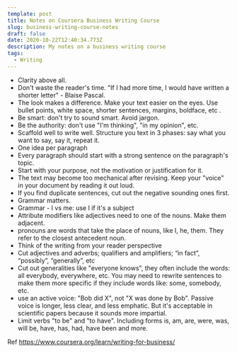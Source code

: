 ```yaml
---
template: post
title: Notes on Coursera Business Writing Course
slug: business-writing-course-notes
draft: false
date: 2020-10-22T12:40:34.773Z
description: My notes on a business writing course
tags:
  - Writing
---
```

* Clarity above all.
* Don't waste the reader's time. "If I had more time, I would have written a shorter letter" - Blaise Pascal.
* The look makes a difference. Make your text easier on the eyes. Use bullet points, white space, shorter sentences, margins, boldface, etc .
* Be smart: don't try to sound smart. Avoid jargon.
* Be the authority: don't use "I'm thinking", "in my opinion", etc.
* Scaffold well to write well. Structure you text in 3 phases: say what you want to say, say it, repeat it.
* One idea per paragraph
* Every paragraph should start with a strong sentence on the paragraph's topic.
* Start with your purpose, not the motivation or justification for it.
* The text may become too mechanical after revising. Keep your "voice" in your document by reading it out loud.
* If you find duplicate sentences, cut out the negative sounding ones first.
* Grammar matters.
* Grammar - I vs me: use I if it's a subject
* Attribute modifiers like adjectives need to one of the nouns. Make them adjacent.
* pronouns are words that take the place of nouns, like I, he, them. They refer to the closest antecedent noun.
* Think of the writing from your reader perspective
* Cut adjectives and adverbs; qualifiers and amplifiers; “in fact”, “possibly”, “generally”, etc
* Cut out generalities like "everyone knows", they often include the words: all everybody, everywhere, etc. You may need to rewrite sentences to make them more specific if they include words like: some, somebody, etc.
* use an active voice: "Bob did X", not "X was done by Bob". Passive voice is longer, less clear, and less emphatic. But it's acceptable in scientific papers because it sounds more impartial.
* Limit verbs "to be" and "to have". Including forms is, am, are, were, was, will be, have, has, had, have been and more.

Ref https://www.coursera.org/learn/writing-for-business/